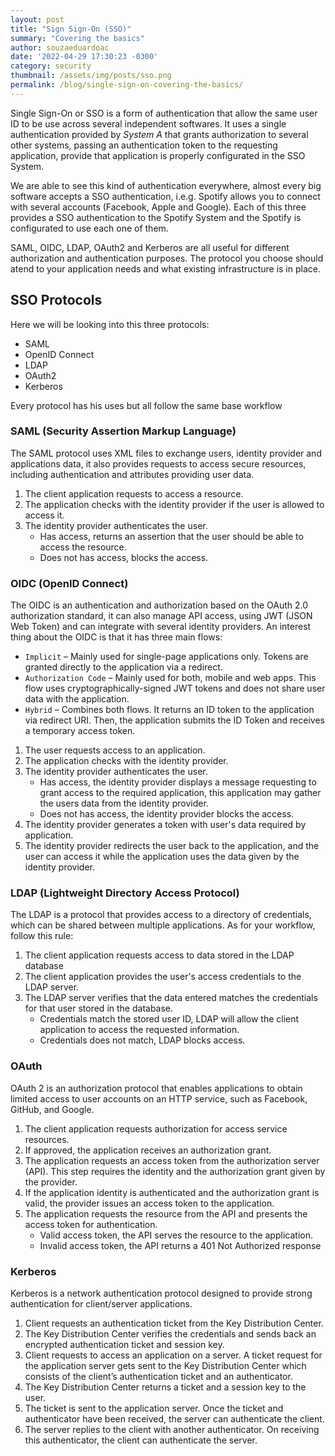 ```yaml
---
layout: post
title: "Sign Sign-On (SSO)"
summary: "Covering the basics"
author: souzaeduardoac
date: '2022-04-29 17:30:23 -0300'
category: security
thumbnail: /assets/img/posts/sso.png
permalink: /blog/single-sign-on-covering-the-basics/
---
```


Single Sign-On or SSO is a form of authentication that allow the same user ID to be use across several independent softwares.
It uses a single authentication provided by *System A* that grants authorization to several other systems, passing an authentication token to the requesting application, provide that application is properly configurated in the SSO System.

We are able to see this kind of authentication everywhere, almost every big software accepts a SSO authentication, i.e.g. Spotify allows you to connect with several accounts (Facebook, Apple and Google). Each of this three provides a SSO authentication to the Spotify System and the Spotify is configurated to use each one of them.

SAML, OIDC, LDAP, OAuth2 and Kerberos are all useful for different authorization and authentication purposes.
The protocol you choose should atend to your application needs and what existing infrastructure is in place.

## SSO Protocols

Here we will be looking into this three protocols:

* SAML
* OpenID Connect
* LDAP
* OAuth2
* Kerberos

Every protocol has his uses but all follow the same base workflow

### SAML (Security Assertion Markup Language)
The SAML protocol uses XML files to exchange users, identity provider and applications data, it also provides requests to access secure resources, including authentication and attributes providing user data.
1. The client application requests to access a resource.
2. The application checks with the identity provider if the user is allowed to access it.
3. The identity provider authenticates the user.
    * Has access, returns an assertion that the user should be able to access the resource.
    * Does not has access, blocks the access.

### OIDC (OpenID Connect)
The OIDC is an authentication and authorization based on the OAuth 2.0 authorization standard, it can also manage API access, using JWT (JSON Web Token) and can integrate with several identity providers.
An interest thing about the OIDC is that it has three main flows:
* `Implicit` – Mainly used for single-page applications only. Tokens are granted directly to the application via a redirect.
* `Authorization Code` – Mainly used for both, mobile and web apps. This flow uses cryptographically-signed JWT tokens and does not share user data with the application.
* `Hybrid` – Combines both flows. It returns an ID token to the application via redirect URI. Then, the application submits the ID Token and receives a temporary access token.

1. The user requests access to an application.
2. The application checks with the identity provider.
3. The identity provider authenticates the user. 
    * Has access, the identity provider displays a message requesting to grant access to the required application, this application may gather the users data from the identity provider.
    * Does not has access, the identity provider blocks the access.
4. The identity provider generates a token with user's data required by application.
5. The identity provider redirects the user back to the application, and the user can access it while the application uses the data given by the identity provider.


### LDAP (Lightweight Directory Access Protocol)
The LDAP is a protocol that provides access to a directory of credentials, which can be shared between multiple applications.
As for your workflow, follow this rule:
1. The client application requests access to data stored in the LDAP database
2. The client application provides the user's access credentials to the LDAP server.
3. The LDAP server verifies that the data entered matches the credentials for that user stored in the database.
    * Credentials match the stored user ID, LDAP will allow the client application to access the requested information.
    * Credentials does not match, LDAP blocks access.

### OAuth
OAuth 2 is an authorization protocol that enables applications to obtain limited access to user accounts on an HTTP service, such as Facebook, GitHub, and Google.
1. The client application requests authorization for access service resources.
2. If approved, the application receives an authorization grant.
3. The application requests an access token from the authorization server (API). This step requires the identity and the authorization grant given by the provider.
4. If the application identity is authenticated and the authorization grant is valid, the provider issues an access token to the application.
5. The application requests the resource from the API and presents the access token for authentication.
    * Valid access token, the API serves the resource to the application.
    * Invalid access token, the API returns a 401 Not Authorized response

### Kerberos
Kerberos is a network authentication protocol designed to provide strong authentication for client/server applications.
1. Client requests an authentication ticket from the Key Distribution Center.
2. The Key Distribution Center verifies the credentials and sends back an encrypted authentication ticket and session key.
3. Client requests to access an application on a server. A ticket request for the application server gets sent to the Key Distribution Center which consists of the client’s authentication ticket and an authenticator.
4. The Key Distribution Center returns a ticket and a session key to the user.
5. The ticket is sent to the application server. Once the ticket and authenticator have been received, the server can authenticate the client.
6. The server replies to the client with another authenticator. On receiving this authenticator, the client can authenticate the server.
